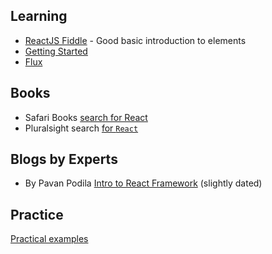 ## Learning
 - [ReactJS Fiddle](http://jsfiddle.net/vjeux/kb3gN/) - Good basic introduction to elements
 - [Getting Started](https://scotch.io/tutorials/learning-react-getting-started-and-concepts)
 - [Flux](https://facebook.github.io/flux/docs/todo-list.html)

## Books
 - Safari Books [search for React](http://techbus.safaribooksonline.com/search?q=react)
 - Pluralsight search [for `React`](http://www.pluralsight.com/search/?searchTerm=react)

## Blogs by Experts
 - By Pavan Podila [Intro to React Framework](http://code.tutsplus.com/tutorials/intro-to-the-react-framework--net-35660) (slightly dated)

## Practice
[Practical examples](http://tutorialzine.com/2014/07/5-practical-examples-for-learning-facebooks-react-framework/)